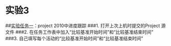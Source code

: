 # 实验3
##[实验任务一](https://github.com/MaoSonglin/--3)：project 2010中进度跟踪
###1. 打开上次上机时提交的Project 源文件
###2. 在任务工作表中加入“比较基准开始时间”和“比较基准结束时间”
###3. 自己填写每个活动的“比较基准开始时间”和“比较基准结束时间”